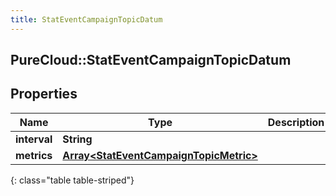 ```yaml
---
title: StatEventCampaignTopicDatum
---
```

## PureCloud::StatEventCampaignTopicDatum

## Properties

|Name | Type | Description | Notes|
|------------ | ------------- | ------------- | -------------|
| **interval** | **String** |  | [optional] |
| **metrics** | [**Array&lt;StatEventCampaignTopicMetric&gt;**](StatEventCampaignTopicMetric.html) |  | [optional] |
{: class="table table-striped"}


